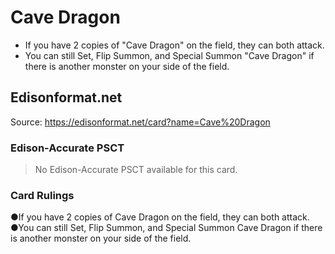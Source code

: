 # Cave Dragon

*   If you have 2 copies of "Cave Dragon" on the field, they can both attack.
*   You can still Set, Flip Summon, and Special Summon "Cave Dragon" if there is another monster on your side of the field.

## Edisonformat.net

Source: https://edisonformat.net/card?name=Cave%20Dragon

### Edison-Accurate PSCT

> No Edison-Accurate PSCT available for this card.

### Card Rulings

●If you have 2 copies of Cave Dragon on the field, they can both attack.
●You can still Set, Flip Summon, and Special Summon Cave Dragon if there is another monster on your side of the field.
            